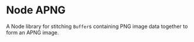 # Node APNG

A Node library for stitching `Buffer`s containing PNG image data together to
form an APNG image.
